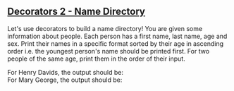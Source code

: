 ## **[Decorators 2 - Name Directory](https://www.hackerrank.com/challenges/decorators-2-name-directory)** 


Let's use decorators to build a name directory! You are given some information about people. Each person has a first name, last name, age and sex. Print their names in a specific format sorted by their age in ascending order i.e. the youngest person's name should be printed first. For two people of the same age, print them in the order of their input.

For Henry Davids, the output should be:<br>For Mary George, the output should be: